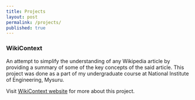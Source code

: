 ```yaml
---
title: Projects
layout: post
permalink: /projects/
published: true
---
```


### WikiContext

An attempt to simplify the understanding of any Wikipedia article by providing a summary of some of the key concepts of the said article. This project was done as a part of my undergraduate course at National Institute of Engineering, Mysuru.

Visit [WikiContext website](https://avinashbhat.github.io/wikicontext/) for more about this project.